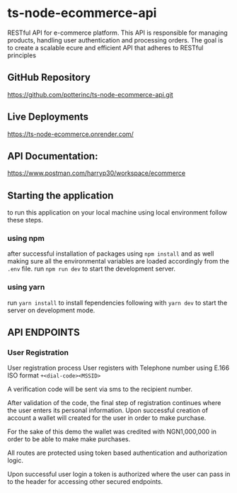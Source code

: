 # ts-node-ecommerce-api
RESTful API for e-commerce platform. This API is responsible for managing products, handling user authentication and processing orders. The goal is to create a scalable ecure and efficient API that adheres to RESTful principles

## GitHub Repository
https://github.com/potterinc/ts-node-ecommerce-api.git

## Live Deployments
https://ts-node-ecommerce.onrender.com/

## API Documentation:
https://www.postman.com/harryp30/workspace/ecommerce

## Starting the application
to run this application on your local machine using local environment
follow these steps. 
### using npm
after successful installation of packages using `npm install` and as well making sure all the environmental variables are loaded accordingly from the `.env` file. 
run `npm run dev` to start the development server.

### using yarn
run `yarn install` to install fependencies following with `yarn dev` to start the server on development mode. 

## API ENDPOINTS
### User Registration
User registration process
User registers with Telephone number using E.166 ISO format `+<dial-code><MSSID>`

A verification code will be sent via sms to the recipient number. 

After validation of the code, the final step of registration continues where the user enters its personal information. Upon successful creation of account a wallet will created for the user in order to make purchase. 

For the sake of this demo the wallet was credited with NGN1,000,000 in order to be able to make make purchases. 

All routes are protected using token based authentication and authorization logic. 

Upon successful user login a token is authorized where the user can pass in to the header for accessing other secured endpoints. 
